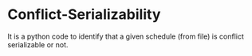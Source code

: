 # Conflict-Serializability
It is a python code to identify that a given schedule (from file) is conflict serializable or not.
